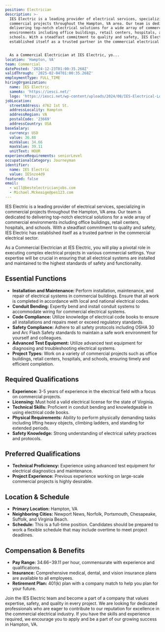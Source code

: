 ```yaml
---
position: Electrician
description: >-
  IES Electric is a leading provider of electrical services, specializing in
  commercial projects throughout the Hampton, VA area. Our team is dedicated to
  delivering top-notch electrical solutions for a wide array of commercial
  environments including office buildings, retail centers, hospitals, and
  schools. With a steadfast commitment to quality and safety, IES Electric has
  established itself as a trusted partner in the commercial electrical sector.


  As a Commercial Electrician at IES Electric, yo...
location: 'Hampton, VA'
team: Commercial
datePosted: '2024-12-23T01:00:35.268Z'
validThrough: '2025-02-04T01:00:35.268Z'
employmentType: FULL_TIME
hiringOrganization:
  name: IES Electric
  sameAs: 'https://iesci.net/'
  logo: 'https://iesci.net/wp-content/uploads/2024/08/IES-Electrical-Logo-color.png'
jobLocation:
  streetAddress: 4762 1st St.
  addressLocality: Hampton
  addressRegion: VA
  postalCode: '23669'
  addressCountry: USA
baseSalary:
  currency: USD
  value: 36.88
  minValue: 34.66
  maxValue: 39.11
  unitText: HOUR
experienceRequirements: seniorLevel
occupationalCategory: Journeyman
identifier:
  name: IES Electric
  value: IESnzo4d9
featured: false
email:
  - will@bestelectricianjobs.com
  - Michael.Mckeaige@pes123.com
---
```




IES Electric is a leading provider of electrical services, specializing in commercial projects throughout the Hampton, VA area. Our team is dedicated to delivering top-notch electrical solutions for a wide array of commercial environments including office buildings, retail centers, hospitals, and schools. With a steadfast commitment to quality and safety, IES Electric has established itself as a trusted partner in the commercial electrical sector.

As a Commercial Electrician at IES Electric, you will play a pivotal role in executing complex electrical projects in various commercial settings. Your expertise will be crucial in ensuring that all electrical systems are installed and maintained to the highest standards of safety and functionality.

## Essential Functions

- **Installation and Maintenance:** Perform installation, maintenance, and repair of electrical systems in commercial buildings. Ensure that all work is completed in accordance with local and national electrical codes.
- **Conduit Bending:** Expertly bend and install conduit systems to accommodate wiring for commercial electrical systems.
- **Code Compliance:** Utilize knowledge of electrical code books to ensure all installations and repairs meet or exceed regulatory standards.
- **Safety Compliance:** Adhere to all safety protocols including OSHA 30 and Arc Flash Safety standards to maintain a safe work environment for yourself and colleagues.
- **Advanced Test Equipment:** Utilize advanced test equipment for diagnosing and troubleshooting electrical systems.
- **Project Types:** Work on a variety of commercial projects such as office buildings, retail centers, hospitals, and schools, ensuring timely and efficient completion.

## Required Qualifications

- **Experience:** 3-5 years of experience in the electrical field with a focus on commercial projects.
- **Licensing:** Must hold a valid electrical license for the state of Virginia.
- **Technical Skills:** Proficient in conduit bending and knowledgeable in using electrical code books.
- **Physical Requirements:** Ability to perform physically demanding tasks including lifting heavy objects, climbing ladders, and standing for extended periods.
- **Safety Knowledge:** Strong understanding of electrical safety practices and protocols.

## Preferred Qualifications

- **Technical Proficiency:** Experience using advanced test equipment for electrical diagnostics and maintenance.
- **Project Experience:** Previous experience working on large-scale commercial projects is highly desirable.

## Location & Schedule

- **Primary Location:** Hampton, VA
- **Neighboring Cities:** Newport News, Norfolk, Portsmouth, Chesapeake, Suffolk, and Virginia Beach.
- **Schedule:** This is a full-time position. Candidates should be prepared to work a flexible schedule that may include overtime to meet project deadlines.

## Compensation & Benefits

- **Pay Range:** $34.66-$39.11 per hour, commensurate with experience and qualifications.
- **Insurance:** Comprehensive medical, dental, and vision insurance plans are available to all employees.
- **Retirement Plan:** 401(k) plan with a company match to help you plan for your future.

Join the IES Electric team and become a part of a company that values expertise, safety, and quality in every project. We are looking for dedicated professionals who are eager to contribute to our reputation for excellence in the commercial electrical industry. If you have the skills and experience required, we encourage you to apply and be a part of our growing success in Hampton, VA.
